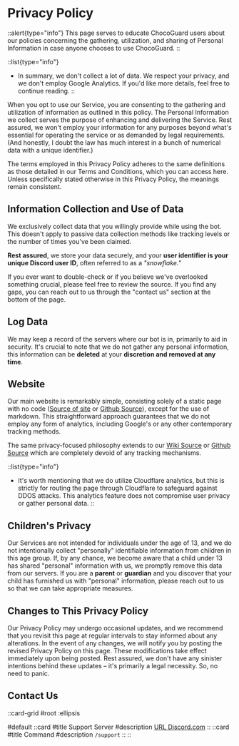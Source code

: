 # Privacy Policy

::alert{type="info"}
This page serves to educate ChocoGuard users about our policies concerning the gathering, utilization, and sharing of Personal Information in case anyone chooses to use ChocoGuard.
::

::list{type="info"}
- In summary, we don't collect a lot of data. We respect your privacy, and we don't employ Google Analytics. If you'd like more details, feel free to continue reading.
::

When you opt to use our Service, you are consenting to the gathering and utilization of information as outlined in this policy. The Personal Information we collect serves the purpose of enhancing and delivering the Service. Rest assured, we won't employ your information for any purposes beyond what's essential for operating the service or as demanded by legal requirements. (And honestly, I doubt the law has much interest in a bunch of numerical data with a unique identifier.)

The terms employed in this Privacy Policy adheres to the same definitions as those detailed in our Terms and Conditions, which you can access here. Unless specifically stated otherwise in this Privacy Policy, the meanings remain consistent.



## Information Collection and Use of Data

We exclusively collect data that you willingly provide while using the bot. This doesn't apply to passive data collection methods like tracking levels or the number of times you've been claimed.

**Rest assured**, we store your data securely, and your **user identifier is your unique Discord user ID**, often referred to as a *"snowflake."*

If you ever want to double-check or if you believe we've overlooked something crucial, please feel free to review the source. If you find any gaps, you can reach out to us through the "contact us" section at the bottom of the page.



## Log Data

We may keep a record of the servers where our bot is in, primarily to aid in security. It's crucial to note that we do not gather any personal information, this information can be **deleted** at your **discretion and removed at any time**.



## Website

Our main website is remarkably simple, consisting solely of a static page with no code ([Source of site](https://vercel.com/templates/nuxt/docus) or [Github Source](https://github.com/nuxt-themes/docus)), except for the use of markdown. This straightforward approach guarantees that we do not employ any form of analytics, including Google's or any other contemporary tracking methods.

The same privacy-focused philosophy extends to our [Wiki Source](https://vercel.com/templates/nuxt/docus) or [Github Source](https://github.com/nuxt-themes/docus) which are completely devoid of any tracking mechanisms.

::list{type="info"}
- It's worth mentioning that we do utilize Cloudflare analytics, but this is strictly for routing the page through Cloudflare to safeguard against DDOS attacks. This analytics feature does not compromise user privacy or gather personal data.
::



## Children's Privacy

Our Services are not intended for individuals under the age of 13, and we do not intentionally collect "personally" identifiable information from children in this age group. If, by any chance, we become aware that a child under 13 has shared "personal" information with us, we promptly remove this data from our servers. If you are a **parent** or **guardian** and you discover that your child has furnished us with "personal" information, please reach out to us so that we can take appropriate measures.



## Changes to This Privacy Policy

Our Privacy Policy may undergo occasional updates, and we recommend that you revisit this page at regular intervals to stay informed about any alterations. In the event of any changes, we will notify you by posting the revised Privacy Policy on this page. These modifications take effect immediately upon being posted. Rest assured, we don't have any sinister intentions behind these updates – it's primarily a legal necessity. So, no need to panic.



## Contact Us

::card-grid
#root
:ellipsis

#default
  ::card
  #title
  Support Server
  #description
  [URL Discord.com](https://discord.gg/HmjcHweWR4)
  ::
  ::card
  #title
  Command
  #description
  `/support`
  ::
::